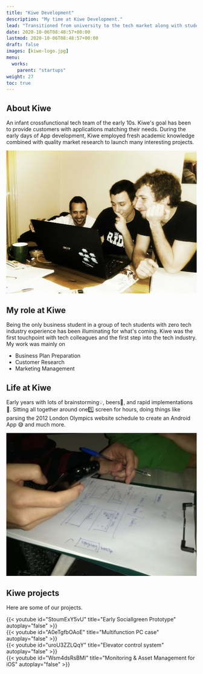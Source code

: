 ```yaml
---
title: "Kiwe Development"
description: "My time at Kiwe Development."
lead: "Transitioned from university to the tech market along with student friends."
date: 2020-10-06T08:48:57+00:00
lastmod: 2020-10-06T08:48:57+00:00
draft: false
images: [kiwe-logo.jpg]
menu:
  works:
    parent: "startups"
weight: 27
toc: true
---
```


## About Kiwe

An infant crossfunctional tech team of the early 10s. Kiwe's goal has been to provide customers with applications matching their needs. During the early days of App development, Kiwe employed fresh academic knowledge combined with quality market research to launch many interesting projects.

![Team working](kiwe-1.jpg "Working Meeting.")

## My role at Kiwe

Being the only business student in a group of tech students with zero tech industry experience has been illuminating for what's coming. Kiwe was the first touchpoint with tech colleagues and the first step into the tech industry. My work was mainly on

* Business Plan Preparation
* Customer Research
* Marketing Management

## Life at Kiwe

Early years with lots of brainstorming:bulb:, beers:beers:, and rapid implementations:iphone:. Sitting all together around one:one: screen for hours, doing things like parsing the 2012 London Olympics website schedule to create an Android App :sweat_smile: and much more.

![Wireframing on paper](kiwe-2.jpg "Wireframing on paper.")

## Kiwe projects

Here are some of our projects.

{{< youtube id="StoumExY5vU" title="Early Sociallgreen Prototype" autoplay="false" >}}
<br>
{{< youtube id="A0eTgfbOAoE" title="Multifunction PC case" autoplay="false" >}}
<br>
{{< youtube id="uroU3ZZLQqY" title="Elevator control system" autoplay="false" >}}
<br>
{{< youtube id="Wsm4dsRsBMI" title="Monitoring & Asset Management for iOS" autoplay="false" >}}
